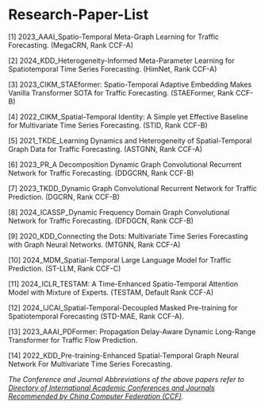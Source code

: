 # Research-Paper-List

[1] 2023_AAAI_Spatio-Temporal Meta-Graph Learning for Traffic Forecasting. (MegaCRN, Rank CCF-A)

[2] 2024_KDD_Heterogeneity-Informed Meta-Parameter Learning for Spatiotemporal Time Series Forecasting. (HimNet, Rank CCF-A)

[3] 2023_CIKM_STAEformer: Spatio-Temporal Adaptive Embedding Makes Vanilla Transformer SOTA for Traffic Forecasting. (STAEFormer, Rank CCF-B)

[4] 2022_CIKM_Spatial-Temporal Identity: A Simple yet Effective Baseline for Multivariate Time Series Forecasting. (STID, Rank CCF-B)

[5] 2021_TKDE_Learning Dynamics and Heterogeneity of Spatial-Temporal Graph Data for Traffic Forecasting. (ASTGNN, Rank CCF-A)

[6] 2023_PR_A Decomposition Dynamic Graph Convolutional Recurrent Network for Traffic Forecasting. (DDGCRN, Rank CCF-B)

[7] 2023_TKDD_Dynamic Graph Convolutional Recurrent Network for Traffic Prediction. (DGCRN, Rank CCF-B)

[8] 2024_ICASSP_Dynamic Frequency Domain Graph Convolutional Network for Traffic Forecasting. (DFDGCN, Rank CCF-B)

[9] 2020_KDD_Connecting the Dots: Multivariate Time Series Forecasting with Graph Neural Networks. (MTGNN, Rank CCF-A)

[10] 2024_MDM_Spatial-Temporal Large Language Model for Traffic Prediction. (ST-LLM, Rank CCF-C)

[11] 2024_ICLR_TESTAM: A Time-Enhanced Spatio-Temporal Attention Model with Mixture of Experts. (TESTAM, Default Rank CCF-A)

[12] 2024_IJCAI_Spatial-Temporal-Decoupled Masked Pre-training for Spatiotemporal Forecasting (STD-MAE, Rank CCF-A).

[13] 2023_AAAI_PDFormer: Propagation Delay-Aware Dynamic Long-Range Transformer for Traffic Flow Prediction.

[14] 2022_KDD_Pre-training-Enhanced Spatial-Temporal Graph Neural Network For Multivariate Time Series Forecasting.

*The Conference and Journal Abbreviations of the above papers refer to [Directory of International Academic Conferences and Journals Recommended by China Computer Federation (CCF)](https://www.ccf.org.cn/Academic_Evaluation/By_category/).*
